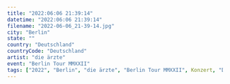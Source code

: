 ```yaml
---
title: "2022:06:06 21:39:14"
datetime: "2022:06:06 21:39:14"
filename: "2022-06-06_21-39-14.jpg"
city: "Berlin"
state: ""
country: "Deutschland"
countryCode: "Deutschland"
artist: "die ärzte"
event: "Berlin Tour MMXXII"
tags: ["2022", "Berlin", "die ärzte", "Berlin Tour MMXXII", Konzert, "Deutschland"]
---
```

